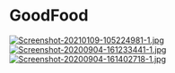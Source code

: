 # GoodFood
[![Screenshot-20210109-105224981-1.jpg](https://i.postimg.cc/Sx9h930S/Screenshot-20210109-105224981-1.jpg)](https://postimg.cc/HrTRDSsR)
[![Screenshot-20200904-161233441-1.jpg](https://i.postimg.cc/mZ0RrBqX/Screenshot-20200904-161233441-1.jpg)](https://postimg.cc/BtcRY9JH)
[![Screenshot-20200904-161402718-1.jpg](https://i.postimg.cc/Wbc2psqN/Screenshot-20200904-161402718-1.jpg)](https://postimg.cc/rzg6QX93)
